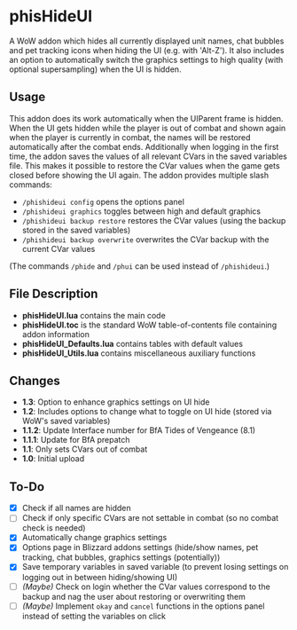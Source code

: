 # phisHideUI
 A WoW addon which hides all currently displayed unit names, chat bubbles and pet tracking icons when hiding the UI (e.g. with 'Alt-Z'). It also includes an option to automatically switch the graphics settings to high quality (with optional supersampling) when the UI is hidden.

## Usage
This addon does its work automatically when the UIParent frame is hidden. When the UI gets hidden while the player is out of combat and shown again when the player is currently in combat, the names will be restored automatically after the combat ends. Additionally when logging in the first time, the addon saves the values of all relevant CVars in the saved variables file. This makes it possible to restore the CVar values when the game gets closed before showing the UI again. The addon provides multiple slash commands:
- `/phishideui config` opens the options panel
- `/phishideui graphics` toggles between high and default graphics
- `/phishideui backup restore` restores the CVar values (using the backup stored in the saved variables)
- `/phishideui backup overwrite` overwrites the CVar backup with the current CVar values

(The commands `/phide` and `/phui` can be used instead of `/phishideui`.)

## File Description
- **phisHideUI.lua** contains the main code
- **phisHideUI.toc** is the standard WoW table-of-contents file containing addon information
- **phisHideUI_Defaults.lua** contains tables with default values
- **phisHideUI_Utils.lua** contains miscellaneous auxiliary functions

## Changes
- **1.3**: Option to enhance graphics settings on UI hide
- **1.2**: Includes options to change what to toggle on UI hide (stored via WoW's saved variables)
- **1.1.2**: Update Interface number for BfA Tides of Vengeance (8.1)
- **1.1.1**: Update for BfA prepatch
- **1.1**: Only sets CVars out of combat
- **1.0**: Initial upload

## To-Do
- [x] Check if all names are hidden
- [ ] Check if only specific CVars are not settable in combat (so no combat check is needed)
- [x] Automatically change graphics settings
- [x] Options page in Blizzard addons settings (hide/show names, pet tracking, chat bubbles, graphics settings (potentially))
- [x] Save temporary variables in saved variable (to prevent losing settings on logging out in between hiding/showing UI)
- [ ] *(Maybe)* Check on login whether the CVar values correspond to the backup and nag the user about restoring or overwriting them
- [ ] *(Maybe)* Implement `okay` and `cancel` functions in the options panel instead of setting the variables on click